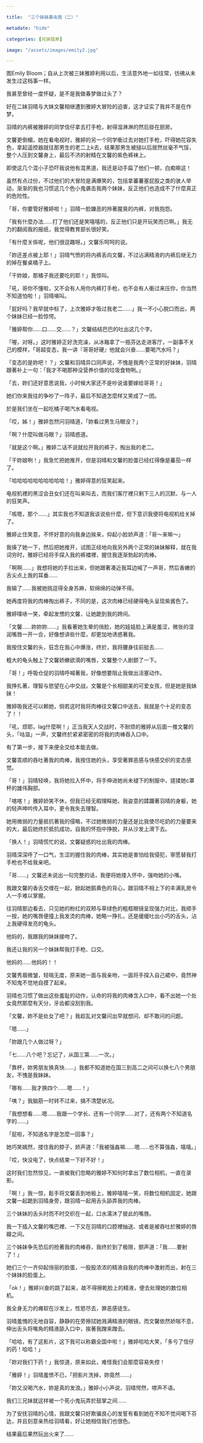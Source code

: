 ```yaml
---

title:  "三个妹妹袭击我（二）"

metadate: "hide"

categories: [兄妹姐弟]

image: "/assets/images/emily2.jpg"

---
```

图Emily Bloom；自从上次被三妹雅婷利用以后，生活意外地一如往常，彷彿从未发生过这档事一样。

我甚至曾经一度怀疑，是不是我做春梦做过头了？

好在二妹羽晴与大妹文馨相继遭到雅婷大冒险的迫害，这才证实了我并不是在作梦。

羽晴的内裤被雅婷的同学信仔拿去打手枪，射得湿淋淋的然后掛在厨房。

文馨更倒楣，她在看电视时，雅婷的另一个同学衝过去对她打手枪，吓得她花容失色，拿起遥控器就往那男生的老二上k去，结果那男生被搥以后居然丝毫不气馁，整个人压到文馨身上，最后不济的射精在文馨的紫色裤袜上。

即使这几个混小子恐吓我说他有混黑道，我还是动手扁了他们一顿，白痴嘛这！

虽然有点过份，不过他们的大冒险是满爆笑的，包括拿蕃薯塞屁股之类的骇人举动，渐渐的我也习惯这几个色小鬼袭击我两个妹妹，反正他们也造成不了什麼真正的危险性。

「哥，你要管好雅婷啦！」羽晴一脸嫌恶的拎著腥臭的内裤，对我抱怨。

「我有什麼办法……打了他们还是笑嘻嘻的，反正他们只是开玩笑而已啊。」我无力的翻阅我的报纸，我觉得教育部长很好笑。

「有什麼关係呢，他们很逗趣呀。」文馨乐呵呵的说。

「妳还差点被上耶！」羽晴气愤的将内裤丢向文馨，不过沾满精液的内裤后继无力的掉在餐桌橘子上。

「干妳娘，那橘子我还要吃的耶！」我惊叫。

「吼，哥你不懂啦，又不会有人用你内裤打手枪，也不会有人衝过来压你，你当然不知道怕啦！」羽晴嗔叫。

「屁好吗？我早就中标了，上次雅婷才吸过我老二……」我一不小心脱口而出，两个妹妹已经一脸惊愕。

「雅婷帮你……口……交……？」文馨结结巴巴的吐出这几个字。

「喔，对呀。」这时雅婷正好洗完澡，从冰箱拿了一瓶芬达走进客厅，一副事不关己的模样，「哥超变态，我一讲『哥哥好硬』他就会兴奋……要喝汽水吗？」

「变态的是妳吧！？」文馨和羽晴异口同声说，不愧是我两个正常的好妹妹，羽晴跟著补上一句：「我才不喝那种没营养价值的垃圾食物咧。」

「去，妳们还好意思说我，小时候大家还不是吵说谁要嫁给哥哥！」

她们你来我往的争吵了一阵子，最后不知道怎麼样又笑成了一团。

於是我们坐在一起吃橘子喝汽水看电视。

「哎，姊！」雅婷忽然问羽晴道，「妳看过男生马眼没？」

「啊？什麼叫做马眼？」羽晴惑道。

「就是这个啊。」雅婷二话不说就拉开我的裤子，掏出我的老二。

「干妳娘咧！」我急忙把她推开，但是羽晴和文馨的脸蛋已经红得像是蕃茄一样了。

「哈哈哈哈哈哈哈哈哈哈！」雅婷得意的狂笑起来。

电视机裡的黑涩会丑女们还在叫来叫去，而我们客厅裡只剩下三人的沉默、与一人的狂笑声。

「咳嗯，那个……」其实我也不知道我该说些什麼，但下意识我便将电视机给关掉了。

雅婷止住笑意，不怀好意的向我身边挨来，仰起小脸娇声道：「哥～来嘛～」

我揍了她一下，然后把她推开，试图正经地向我另外两个正常的妹妹解释，就在我词穷时，雅婷已经将手探入我的裤襠裡，握住我逐渐勃起的肉棒。

「啊啊……」我想将她的手拉出来，但她跟著凑近我耳边喊了一声哥，然后香嫩的舌尖点上我的耳垂……

我输了……我被她挑逗得全身苏麻，软绵绵的动弹不得。

她再度将我的肉棒掏出裤子，不同的是，这次肉棒已经硬得龟头呈现紫酱色了。

雅婷噗哧一笑，牵起发愣的文馨，让她跪到我的跨间。

「文馨……妳妳妳……」我看著她生晕的俏脸，她的娃娃脸上满是羞涩，微张的湿润嘴唇一开一合，好像想讲些什麼，却更加地诱惑著我。

我按住文馨的头，狂念在我心中爆涨，终於，我将腰身往前挺去……

粗大的龟头触上了文馨娇嫩欲滴的嘴唇，文馨整个人剧颤了一下。

「哥！」呼吸仓促的羽晴呼喊著我，好像想要阻止我做出活塞动作。

我挣扎著，理智与慾望在心中交战，文馨是个长相甜美的可爱女孩，但是她是我妹妹！

雅婷吸我还可以赖她，倘若这时我将肉棒往文馨口中送去，我就是个十足的变态了！！

「吼，烦耶，lag什麼啊！」正当我天人交战时，不耐烦的雅婷从后面一推文馨的头，「咕滋」一声，文馨终於紧紧密密的将我的肉棒吞入口中。

有了第一步，接下来便全交给本能去做。

文馨乖顺的吞吐著我的肉棒，我按住她的头，享受著罪恶感与快感交织的变态感觉。

「哥！」羽晴轻唤，我将她拉入怀中，将手伸进她尚未褪下的制服中，搓揉她c罩杯的雄伟胸部。

「喀喀！」雅婷娇笑不休，但我已经无暇理睬她，我姿意的蹂躪著羽晴的身躯，她的轻声呻吟传入耳中，更令我失去理智。

她用微弱的力量抵抗著我的侵略，不过她微弱的力量还是比我使尽吃奶的力量要来的大，最后她终於抵抗成功，自我的怀抱中挣脱，并从沙发上滑下去。

「换人！」羽晴慌忙的说，文馨疑惑的吐出我的肉棒。

羽晴深深呼了一口气，生涩的握住我的肉棒，其实她是害怕给我侵犯，寧愿替我打手枪也不给我亲吧。

「哥……」文馨还未说出一句完整的话，我便将她搂入怀中，强吻她的小嘴。

我跟文馨的香舌交缠在一起，掀起她鹅黄色的背心，跟羽晴不相上下的丰满乳房令人一手难以掌握。

往羽晴那边看去，只见她的粉红的双颊与草绿色的粗框眼镜呈现强力对比，我顺手一按，她的嘴唇便撞上我发烫的肉棒，她略一挣扎，还是缓缓吐出小巧的舌头，沾上我硬得发亮的龟头。

他妈的，我跟我的妹妹接吻了。

我还让我的另一个妹妹帮我打手枪、口交。

他妈的……他妈的！！

文馨秀眉微皱，轻喘无度，原来她一面与我亲吻，一面将手探入自己裙中，竟然神不知鬼不觉地自摸了起来。

羽晴也习惯了做出这些羞耻的动作，认命的将我的肉棒含入口中，看不出她一个处女竟然那麼有天分，牙齿都没刮到我。

「文馨，妳不是处女了吧？」我趁乱对文馨问出早就想问、却不敢问的问题。

「嗯……」

「妳跟几个人做过呀？」

「七……八个吧？忘记了，从国三第……一次。」

「靠杯，妳男朋友换真快……」我都不知道她在国三到高二之间可以换七八个男朋友，不愧是我妹妹。

「哪有……我才换四个……嗯……！」

「咦？」我脑筋一时转不过来，搞不清楚状况。

「我想想看……嗯……我跟一个学长、还有一个同学……对了，还有两个不知道名字的……」

「屁啦，不知道名字是怎麼一回事？」

她巧笑嫣然，搂住我的脖子，娇声道：「我被强姦嘛……嗯……也不算强姦，嘻嘻。」

「哎，快没电了，快点结束一下好不好！」

这时我们忽然惊见，一直被我们忽略的雅婷不知何时拿出了数位相机，一直在录影。

「啊！」我一惊，鬆手将文馨丢到地板上，雅婷嘻嘻一笑，将数位相机固定，她跟文馨一起跪到羽晴身旁，跟羽晴一起用舌头舔弄我的肉棒。

三个妹妹的舌头时而不时交织在一起，口水濡沐了彼此的嘴唇。

我一下插入文馨的嘴巴裡、一下又在羽晴的口腔裡抽送、或者是被吞吐於雅婷的唇瓣之间。

三个姊妹争先恐后的抢著我的肉棒吞，我终於到了极限，颤声道：「我……要射了！」

她们三个一齐仰起俏丽的脸蛋，一股股浓浓的精液自我的肉棒中激射而出，射在三个妹妹的脸蛋上。

「ok！」雅婷兴奋的跳了起来，故不得擦乾脸上的精液，便去处理她的数位相机。

我全身无力的瘫软在沙发上，性慾尽去，罪恶感徒生。

羽晴羞愧的无地自容，静静的在旁擦拭她溅满精液的眼镜，而文馨依然娇喘不息，伸出舌头将嘴角的精液舔入口中，挨著我蹭来蹭去。

「哈哈，有了这影片，这下我可以称霸全国中啦！」雅婷哈哈大笑，「多亏了信仔的药！哈哈！」

「妳对我们下药！」我惊道，原来如此，难怪我们会那麼容易失控！

「雅婷！」羽晴羞愤不已，「把影片洗掉，妳竟然……」

「妳又没喝汽水，妳是真的发浪。」雅婷小小声说，羽晴愕然，噤声不语。

我们三兄妹就这样被一个死小鬼玩弄於鼓掌之间……

为了安抚羽晴的心情，我跟文馨只好欺骗良心的发誓有看到她在不知不觉间喝下芬达，并且刻意亲热给羽晴看，好让她相信我们也很色。

结果最后果然玩出火来了……
